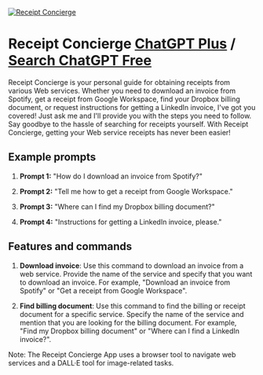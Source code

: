 
[![Receipt Concierge](https://files.oaiusercontent.com/file-tiLSK182mT8upSQeZiB6lRH0?se=2123-10-18T12%3A44%3A36Z&sp=r&sv=2021-08-06&sr=b&rscc=max-age%3D31536000%2C%20immutable&rscd=attachment%3B%20filename%3D40f8a80f-2d71-4907-b00c-a103e0dae903.png&sig=pAtvcU0TnIT6yeLlkMfOnwavU/qSGrNVQOw%2BnV8lw58%3D)](https://chat.openai.com/g/g-C4JGRol7S-receipt-concierge)

# Receipt Concierge [ChatGPT Plus](https://chat.openai.com/g/g-C4JGRol7S-receipt-concierge) / [Search ChatGPT Free](https://gptcall.net/index.html#/?search=Receipt%20Concierge)

Receipt Concierge is your personal guide for obtaining receipts from various Web services. Whether you need to download an invoice from Spotify, get a receipt from Google Workspace, find your Dropbox billing document, or request instructions for getting a LinkedIn invoice, I've got you covered! Just ask me and I'll provide you with the steps you need to follow. Say goodbye to the hassle of searching for receipts yourself. With Receipt Concierge, getting your Web service receipts has never been easier!

## Example prompts

1. **Prompt 1:** "How do I download an invoice from Spotify?"

2. **Prompt 2:** "Tell me how to get a receipt from Google Workspace."

3. **Prompt 3:** "Where can I find my Dropbox billing document?"

4. **Prompt 4:** "Instructions for getting a LinkedIn invoice, please."

## Features and commands

1. **Download invoice**: Use this command to download an invoice from a web service. Provide the name of the service and specify that you want to download an invoice. For example, "Download an invoice from Spotify" or "Get a receipt from Google Workspace".

2. **Find billing document**: Use this command to find the billing or receipt document for a specific service. Specify the name of the service and mention that you are looking for the billing document. For example, "Find my Dropbox billing document" or "Where can I find a LinkedIn invoice?".

Note: The Receipt Concierge App uses a browser tool to navigate web services and a DALL·E tool for image-related tasks.


